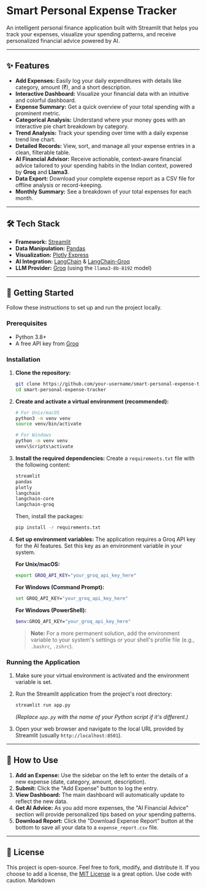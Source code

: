# Smart Personal Expense Tracker
An intelligent personal finance application built with Streamlit that helps you track your expenses, visualize your spending patterns, and receive personalized financial advice powered by AI.

---

## ✨ Features

-   **Add Expenses:** Easily log your daily expenditures with details like category, amount (₹), and a short description.
-   **Interactive Dashboard:** Visualize your financial data with an intuitive and colorful dashboard.
-   **Expense Summary:** Get a quick overview of your total spending with a prominent metric.
-   **Categorical Analysis:** Understand where your money goes with an interactive pie chart breakdown by category.
-   **Trend Analysis:** Track your spending over time with a daily expense trend line chart.
-   **Detailed Records:** View, sort, and manage all your expense entries in a clean, filterable table.
-   **AI Financial Advisor:** Receive actionable, context-aware financial advice tailored to your spending habits in the Indian context, powered by **Groq** and **Llama3**.
-   **Data Export:** Download your complete expense report as a CSV file for offline analysis or record-keeping.
-   **Monthly Summary:** See a breakdown of your total expenses for each month.

---

## 🛠️ Tech Stack

-   **Framework:** [Streamlit](https://streamlit.io/)
-   **Data Manipulation:** [Pandas](https://pandas.pydata.org/)
-   **Visualization:** [Plotly Express](https://plotly.com/python/plotly-express/)
-   **AI Integration:** [LangChain](https://www.langchain.com/) & [LangChain-Groq](https://python.langchain.com/docs/integrations/chat/groq/)
-   **LLM Provider:** [Groq](https://groq.com/) (using the `llama3-8b-8192` model)

---

## 🚀 Getting Started

Follow these instructions to set up and run the project locally.

### Prerequisites

-   Python 3.8+
-   A free API key from [Groq](https://console.groq.com/keys)

### Installation

1.  **Clone the repository:**
    ```bash
    git clone https://github.com/your-username/smart-personal-expense-tracker.git
    cd smart-personal-expense-tracker
    ```

2.  **Create and activate a virtual environment (recommended):**
    ```bash
    # For Unix/macOS
    python3 -m venv venv
    source venv/bin/activate

    # For Windows
    python -m venv venv
    venv\Scripts\activate
    ```

3.  **Install the required dependencies:**
    Create a `requirements.txt` file with the following content:
    ```txt
    streamlit
    pandas
    plotly
    langchain
    langchain-core
    langchain-groq
    ```
    Then, install the packages:
    ```bash
    pip install -r requirements.txt
    ```

4.  **Set up environment variables:**
    The application requires a Groq API key for the AI features. Set this key as an environment variable in your system.

    **For Unix/macOS:**
    ```bash
    export GROQ_API_KEY="your_groq_api_key_here"
    ```

    **For Windows (Command Prompt):**
    ```bash
    set GROQ_API_KEY="your_groq_api_key_here"
    ```

    **For Windows (PowerShell):**
    ```bash
    $env:GROQ_API_KEY="your_groq_api_key_here"
    ```
    > **Note:** For a more permanent solution, add the environment variable to your system's settings or your shell's profile file (e.g., `.bashrc`, `.zshrc`).

### Running the Application

1.  Make sure your virtual environment is activated and the environment variable is set.
2.  Run the Streamlit application from the project's root directory:
    ```bash
    streamlit run app.py 
    ```
    *(Replace `app.py` with the name of your Python script if it's different.)*

3.  Open your web browser and navigate to the local URL provided by Streamlit (usually `http://localhost:8501`).

---

## 📖 How to Use

1.  **Add an Expense:** Use the sidebar on the left to enter the details of a new expense (date, category, amount, description).
2.  **Submit:** Click the "Add Expense" button to log the entry.
3.  **View Dashboard:** The main dashboard will automatically update to reflect the new data.
4.  **Get AI Advice:** As you add more expenses, the "AI Financial Advice" section will provide personalized tips based on your spending patterns.
5.  **Download Report:** Click the "Download Expense Report" button at the bottom to save all your data to a `expense_report.csv` file.

---

## 📄 License

This project is open-source. Feel free to fork, modify, and distribute it. If you choose to add a license, the [MIT License](https://opensource.org/licenses/MIT) is a great option.
Use code with caution.
Markdown
